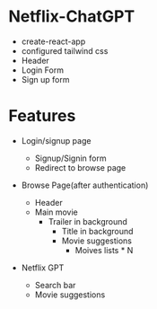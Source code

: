 # Netflix-ChatGPT

- create-react-app
- configured tailwind css
- Header
- Login Form
- Sign up form

# Features

- Login/signup page

  - Signup/Signin form
  - Redirect to browse page

- Browse Page(after authentication)

  - Header
  - Main movie
    - Trailer in background
      - Title in background
      - Movie suggestions
        - Moives lists \* N

- Netflix GPT
  - Search bar
  - Movie suggestions
